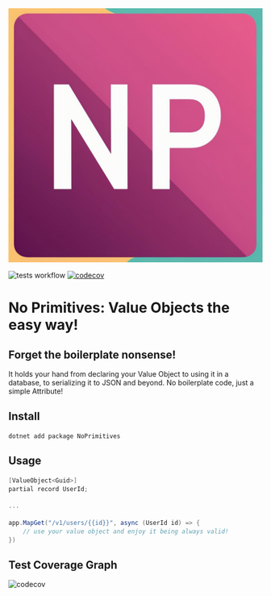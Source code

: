 <div align="center">
    <img src="assets/noprimitives.jpg" alt="logo with the letters N and P" width="600">
</div>

![tests workflow](https://github.com/antony-jekov/NoPrimitives/actions/workflows/main.yml/badge.svg)
[![codecov](https://codecov.io/gh/antony-jekov/NoPrimitives/branch/main/graph/badge.svg?token=wSdo9LnqaP)](https://codecov.io/gh/antony-jekov/NoPrimitives)


# No Primitives: Value Objects the easy way!
## Forget the boilerplate nonsense!

It holds your hand from declaring your Value Object to using it in a database, to serializing it to JSON and beyond.
No boilerplate code, just a simple Attribute!

## Install
```shell
dotnet add package NoPrimitives
```

## Usage
```csharp
[ValueObject<Guid>]
partial record UserId;

...

app.MapGet("/v1/users/{{id}}", async (UserId id) => {
    // use your value object and enjoy it being always valid!
})
```

## Test Coverage Graph
![codecov](https://codecov.io/gh/antony-jekov/NoPrimitives/graphs/tree.svg?token=wSdo9LnqaP)
